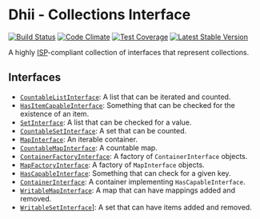 # Dhii - Collections Interface

[![Build Status](https://travis-ci.org/Dhii/collections-interface.svg?branch=develop)](https://travis-ci.org/Dhii/collections-interface)
[![Code Climate](https://codeclimate.com/github/Dhii/collections-interface/badges/gpa.svg)](https://codeclimate.com/github/Dhii/collections-interface)
[![Test Coverage](https://codeclimate.com/github/Dhii/collections-interface/badges/coverage.svg)](https://codeclimate.com/github/Dhii/collections-interface/coverage)
[![Latest Stable Version](https://poser.pugx.org/dhii/collections-interface/version)](https://packagist.org/packages/dhii/collections-interface)

A highly [ISP][ISP]-compliant collection of interfaces that represent collections.

## Interfaces
- [`CountableListInterface`][CountableListInterface]: A list that can be iterated and counted.
- [`HasItemCapableInterface`][HasItemCapableInterface]: Something that can be checked for the existence of an item.
- [`SetInterface`][SetInterface]: A list that can be checked for a value.
- [`CountableSetInterface`][CountableSetInterface]: A set that can be counted.
- [`MapInterface`][MapInterface]: An iterable container.
- [`CountableMapInterface`][CountableMapInterface]: A countable map.
- [`ContainerFactoryInterface`][]: A factory of `ContainerInterface` objects.
- [`MapFactoryInterface`][]: A factory of `MapInterface` objects.
- [`HasCapableInterface`][]: Something that can check for a given key.
- [`ContainerInterface`][]: A container implementing `HasCapableInterface`.
- [`WritableMapInterface`][]: A map that can have mappings added and removed.
- [`WritableSetInterface`]]: A set that can have items added and removed.


[Dhii]: https://github.com/Dhii/dhii
[ISP]: https://en.wikipedia.org/wiki/Interface_segregation_principle

[CountableListInterface]:                           src/CountableListInterface.php
[SetInterface]:                                     src/SetInterface.php
[CountableSetInterface]:                            src/CountableSetInterface.php
[MapInterface]:                                     src/MapInterface.php
[CountableMapInterface]:                            src/CountableMapInterface.php
[HasItemCapableInterface]:                          src/HasItemCapableInterface.php
[`MapFactoryInterface`]:                            src/MapFactoryInterface.php
[`ContainerFactoryInterface`]:                      src/ContainerFactoryInterface.php
[`HasCapableInterface`]:                            src/HasCapableInterface.php
[`ContainerInterface`]:                             src/ContainerInterface.php
[`WritableMapInterface`]:                           src/WritableMapInterface.php
[`WritableSetInterface`]:                           src/WritableSetInterface.php
